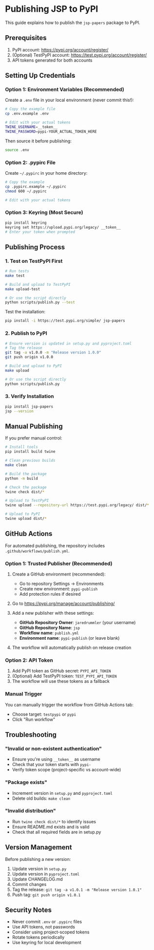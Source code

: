 # Publishing JSP to PyPI

This guide explains how to publish the `jsp-papers` package to PyPI.

## Prerequisites

1. PyPI account: https://pypi.org/account/register/
2. (Optional) TestPyPI account: https://test.pypi.org/account/register/
3. API tokens generated for both accounts

## Setting Up Credentials

### Option 1: Environment Variables (Recommended)

Create a `.env` file in your local environment (never commit this!):

```bash
# Copy the example file
cp .env.example .env

# Edit with your actual tokens
TWINE_USERNAME=__token__
TWINE_PASSWORD=pypi-YOUR_ACTUAL_TOKEN_HERE
```

Then source it before publishing:
```bash
source .env
```

### Option 2: .pypirc File

Create `~/.pypirc` in your home directory:

```bash
# Copy the example
cp .pypirc.example ~/.pypirc
chmod 600 ~/.pypirc

# Edit with your actual tokens
```

### Option 3: Keyring (Most Secure)

```bash
pip install keyring
keyring set https://upload.pypi.org/legacy/ __token__
# Enter your token when prompted
```

## Publishing Process

### 1. Test on TestPyPI First

```bash
# Run tests
make test

# Build and upload to TestPyPI
make upload-test

# Or use the script directly
python scripts/publish.py --test
```

Test the installation:
```bash
pip install -i https://test.pypi.org/simple/ jsp-papers
```

### 2. Publish to PyPI

```bash
# Ensure version is updated in setup.py and pyproject.toml
# Tag the release
git tag -a v1.0.0 -m "Release version 1.0.0"
git push origin v1.0.0

# Build and upload to PyPI
make upload

# Or use the script directly
python scripts/publish.py
```

### 3. Verify Installation

```bash
pip install jsp-papers
jsp --version
```

## Manual Publishing

If you prefer manual control:

```bash
# Install tools
pip install build twine

# Clean previous builds
make clean

# Build the package
python -m build

# Check the package
twine check dist/*

# Upload to TestPyPI
twine upload --repository-url https://test.pypi.org/legacy/ dist/*

# Upload to PyPI
twine upload dist/*
```

## GitHub Actions

For automated publishing, the repository includes `.github/workflows/publish.yml`.

### Option 1: Trusted Publisher (Recommended)

1. Create a GitHub environment (recommended):
   - Go to repository Settings → Environments
   - Create new environment: `pypi-publish`
   - Add protection rules if desired

2. Go to https://pypi.org/manage/account/publishing/
3. Add a new publisher with these settings:
   - **GitHub Repository Owner**: `jaredrummler` (your username)
   - **GitHub Repository Name**: `jsp`
   - **Workflow name**: `publish.yml`
   - **Environment name**: `pypi-publish` (or leave blank)
4. The workflow will automatically publish on release creation

### Option 2: API Token

1. Add PyPI token as GitHub secret: `PYPI_API_TOKEN`
2. (Optional) Add TestPyPI token: `TEST_PYPI_API_TOKEN`
3. The workflow will use these tokens as a fallback

### Manual Trigger

You can manually trigger the workflow from GitHub Actions tab:
- Choose target: `testpypi` or `pypi`
- Click "Run workflow"

## Troubleshooting

### "Invalid or non-existent authentication"
- Ensure you're using `__token__` as username
- Check that your token starts with `pypi-`
- Verify token scope (project-specific vs account-wide)

### "Package exists"
- Increment version in `setup.py` and `pyproject.toml`
- Delete old builds: `make clean`

### "Invalid distribution"
- Run `twine check dist/*` to identify issues
- Ensure README.md exists and is valid
- Check that all required fields are in setup.py

## Version Management

Before publishing a new version:

1. Update version in `setup.py`
2. Update version in `pyproject.toml`  
3. Update CHANGELOG.md
4. Commit changes
5. Tag the release: `git tag -a v1.0.1 -m "Release version 1.0.1"`
6. Push tag: `git push origin v1.0.1`

## Security Notes

- Never commit `.env` or `.pypirc` files
- Use API tokens, not passwords
- Consider using project-scoped tokens
- Rotate tokens periodically
- Use keyring for local development